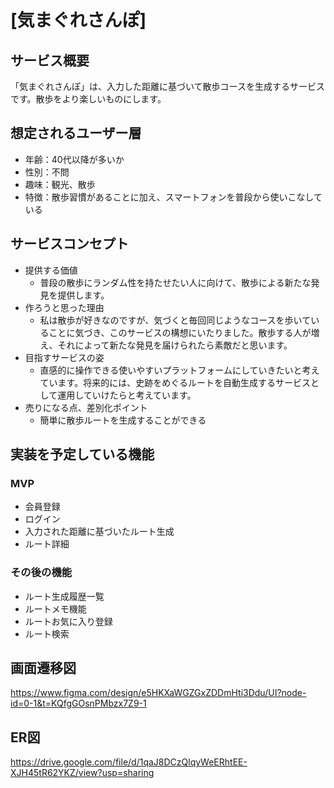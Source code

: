 # [気まぐれさんぽ]

## サービス概要
「気まぐれさんぽ」は、入力した距離に基づいて散歩コースを生成するサービスです。散歩をより楽しいものにします。

## 想定されるユーザー層
* 年齢：40代以降が多いか
* 性別：不問
* 趣味：観光、散歩
* 特徴：散歩習慣があることに加え、スマートフォンを普段から使いこなしている

## サービスコンセプト
* 提供する価値
  * 普段の散歩にランダム性を持たせたい人に向けて、散歩による新たな発見を提供します。
* 作ろうと思った理由
  * 私は散歩が好きなのですが、気づくと毎回同じようなコースを歩いていることに気づき、このサービスの構想にいたりました。散歩する人が増え、それによって新たな発見を届けられたら素敵だと思います。
* 目指すサービスの姿
  * 直感的に操作できる使いやすいプラットフォームにしていきたいと考えています。将来的には、史跡をめぐるルートを自動生成するサービスとして運用していけたらと考えています。
* 売りになる点、差別化ポイント
  * 簡単に散歩ルートを生成することができる

## 実装を予定している機能
### MVP
* 会員登録
* ログイン
* 入力された距離に基づいたルート生成
* ルート詳細

### その後の機能
* ルート生成履歴一覧
* ルートメモ機能
* ルートお気に入り登録
* ルート検索

## 画面遷移図
https://www.figma.com/design/e5HKXaWGZGxZDDmHti3Ddu/UI?node-id=0-1&t=KQfgGOsnPMbzx7Z9-1

## ER図
https://drive.google.com/file/d/1qaJ8DCzQlqyWeERhtEE-XJH45tR62YKZ/view?usp=sharing